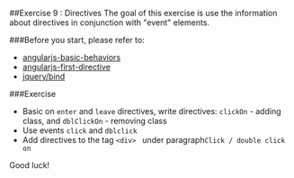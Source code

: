 ##Exercise 9 : Directives 
The goal of this exercise is use the information about directives in conjunction with  "event" elements.

###Before you start, please refer to:
* [angularjs-basic-behaviors](https://egghead.io/lessons/angularjs-basic-behaviors)
* [angularjs-first-directive](https://egghead.io/lessons/angularjs-useful-behaviors)
* [jquery/bind](http://api.jquery.com/bind/)

###Exercise
* Basic on ```enter``` and  ```leave``` directives,  write directives: ```clickOn``` - adding class, and ```dblClickOn``` -  removing class
* Use events ```click``` and ```dblclick```
* Add directives to the tag ```<div> ``` under paragraph```Click / double click on```

Good luck!
